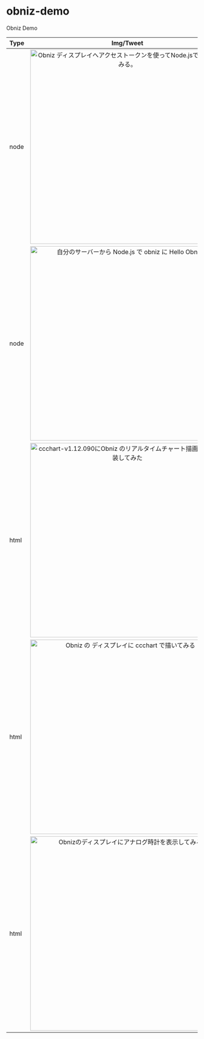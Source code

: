 # obniz-demo
Obniz Demo



| Type | Img/Tweet | Links |
|:---|:---:|:---|
|node|<a href="https://twitter.com/toshirot/status/1008394524152852480" target="_blank"><img width=512 src="https://ccchart.org/test/obniz/img/private.jpg"  title="Obniz ディスプレイへアクセストークンを使ってNode.jsで表示してみる。"></a>|Obniz ディスプレイへアクセストークンを使ってNode.jsで表示してみる<br><br>Github: https://github.com/toshirot/obniz-demo/tree/master/demo-node/private<br>Qiita: https://qiita.com/toshirot/items/37d2a37ea1d33893957f|
|node|<a href="https://qiita.com/toshirot/items/0222ef1f494b21060134" target="_blank"><img width=512 src="https://pbs.twimg.com/media/Df0y3GNUcAALs1M.jpg"  title="自分のサーバーから Node.js で obniz に Hello Obniz!"></a>|自分のサーバーから Node.js で obniz に Hello Obniz!<br><br>Github: https://github.com/toshirot/obniz-demo/tree/master/demo-node/hello<br>Qiita: https://qiita.com/toshirot/items/0222ef1f494b21060134|
|html|<a href="https://twitter.com/toshirot/status/1006487050692935680" target="_blank"><img width=512 src="https://ccchart.org/test/obniz/img/ccchart-ws.png"  title="ccchart-v1.12.090にObniz のリアルタイムチャート描画を暫定実装してみた"></a>|ccchart-v1.12.090にObniz のリアルタイムチャート描画を暫定実装してみた<br><br>Github: https://github.com/toshirot/obniz-demo/tree/master/demo-html/ccchart-realtime<br>Qiita: https://qiita.com/toshirot/items/01afe0352aac9bbb6797|
|html|<a href="https://twitter.com/toshirot/status/1005843786193240064" target="_blank"><img width=512 src="https://pbs.twimg.com/media/DfV5l8wV4AA4rYr.jpg" title="Obniz の ディスプレイに ccchart で描いてみる"></a>| Obniz の ディスプレイに ccchart で描いてみる<br><br>Github: https://github.com/toshirot/obniz-demo/tree/master/demo-html/ccchart-static <br>Qiita: https://qiita.com/toshirot/items/ca8d4d3748ef55c4b912|
|html|<a href="https://twitter.com/toshirot/status/1007616802862460929" target="_blank"><img width=512 src="https://ccchart.org/test/obniz/img/clock1.png"  title="Obnizのディスプレイにアナログ時計を表示してみる"></a>|Obnizのディスプレイにアナログ時計を表示してみる<br><br>Github: https://github.com/toshirot/obniz-demo/tree/master/demo-html/canvas-clock<br>Qiita: https://qiita.com/toshirot/items/43527d63d5a1b9bd8032|




